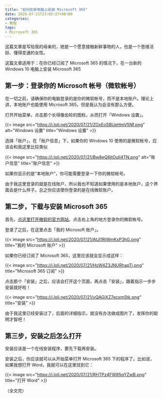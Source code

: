 ```yaml
---
title: "如何在新电脑上安装 Microsoft 365"
date: 2020-07-21T23:05:27+08:00
categories:
- 教程
tags:
- Microsoft 365
---
```


这篇文章是写给我的母亲的，她是一个愿意接触新鲜事物的人，也是一个思维活跃、懂得变通的女性。

<!--more-->

这篇文章适用于：在你已经订阅了 Microsoft 365 的情况下，在一台新的 Windows 10 电脑上安装 Microsoft 365

## 第一步：登录你的 Microsoft 帐号（微软帐号）

在一切之前，请确保你的电脑登录的是你的微软帐号，而不是本地账户。理论上讲，本地账户也能使用 Microsoft 365，但是我认为会没有那么方便。

打开开始菜单，点击那个长得像齿轮的图标，从而打开「Windows 设置」。

{{< image src="https://i.loli.net/2020/07/21/ZOxEoSBUeHmV5Nf.png" alt="Windows 设置" title="Windows 设置" >}}

选择「账户」，在「账户信息」下，如果你的 Windows 10 使用的是微软帐号，应该会和我这里比较类似

{{< image src="https://i.loli.net/2020/07/21/Bw8eQ6jtOuIl4TN.png" alt="账户信息" title="账户信息" >}}

如果你显示的是“本地账户”，你可能需要登录一下你的微软帐号。

由于我这里登录的就是在线账户，所以我也不知道如果使用的是本地账户，这个界面会是什么样子。总之你应该使你登录的是在线微软账户。

## 第二步，下载与安装 Microsoft 365

首先，[点这里打开微软的官方网站](https://www.microsoft.com/zh-cn/)。点击右上角的地方登录你的微软帐号。

登录了之后，在这里点击「我的 Microsoft 账户」。

{{< image src="https://i.loli.net/2020/07/21/AtJl1RiWmKxP3hG.png" title="我的 Microsoft 账户" >}}

如果你已经订阅了 Microsoft 365，这里应该就会显示成这样：

{{< image src="https://i.loli.net/2020/07/21/HcW4Z3JNURhapTj.png" title="Microsoft 365 订阅" >}}

点击那个「安装」之后，应该会打开这个页面，再点击「安装」，跟着指示一步步安装就好啦！

{{< image src="https://i.loli.net/2020/07/21/yQAGiXZ7ecxmStk.png" title="安装" >}}

由于我这里已经安装过了，后面的详细指示，就没有办法做成图片了，发挥你的聪明才智吧！

## 第三步，安装之后怎么打开

安装应该是一个在线安装程序，要先下载再安装。

安装之后，你应该就可以从开始菜单打开 Microsoft 365 下的程序了。比如说，如果我想打开 Word，我就可以在这里找到它：

{{< image src="https://i.loli.net/2020/07/21/RHTPz4FW85qYZwB.png" title="打开 Word" >}}

（全文完）